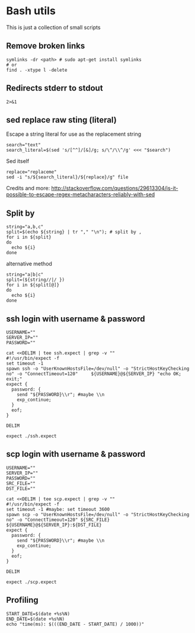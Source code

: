 # Bash utils

This is just a collection of small scripts

## Remove broken links

    symlinks -dr <path> # sudo apt-get install symlinks
    # or
    find . -xtype l -delete

## Redirects stderr to stdout

    2>&1

## sed replace raw sting (literal)

Escape a string literal for use as the replacement string

    search="text"
    search_literal=$(sed 's/[^^]/[&]/g; s/\^/\\^/g' <<< "$search")

Sed itself

    replace="replaceme"
    sed -i "s/${search_literal}/${replace}/g" file

Credits and more: http://stackoverflow.com/questions/29613304/is-it-possible-to-escape-regex-metacharacters-reliably-with-sed


## Split by

    string="a,b,c"
    split=$(echo ${string} | tr "," "\n"); # split by ,
    for i in ${split}
    do
      echo ${i}
    done
  
alternative method
  
    string="a|b|c"
    split=(${string//|/ })
    for i in ${split[@]}
    do
      echo ${i}
    done

  
## ssh login with username & password


    USERNAME=""
    SERVER_IP=""
    PASSWORD=""
    
    cat <<DELIM | tee ssh.expect | grep -v ""
    #!/usr/bin/expect -f
    set timeout -1
    spawn ssh -o "UserKnownHostsFile=/dev/null" -o "StrictHostKeyChecking no" -o "ConnectTimeout=120"     ${USERNAME}@${SERVER_IP} "echo OK; exit;"
    expect {
      password: {
        send "${PASSWORD}\\r"; #maybe \\n
        exp_continue;
      }
      eof;
    }

    DELIM
    
    expect ./ssh.expect

## scp login with username & password

    USERNAME=""
    SERVER_IP=""
    PASSWORD=""
    SRC_FILE=""
    DST_FILE=""
    
    cat <<DELIM | tee scp.expect | grep -v ""
    #!/usr/bin/expect -f
    set timeout -1 #maybe: set timeout 3600
    spawn scp -o "UserKnownHostsFile=/dev/null" -o "StrictHostKeyChecking no" -o "ConnectTimeout=120" ${SRC_FILE} ${USERNAME}@${SERVER_IP}:${DST_FILE}
    expect {
      password: {
        send "${PASSWORD}\\r"; #maybe \\n
        exp_continue;
      }
      eof;
    }

    DELIM
    
    expect ./scp.expect

## Profiling

    START_DATE=$(date +%s%N)
    END_DATE=$(date +%s%N)
    echo "time(ms): $(((END_DATE - START_DATE) / 1000))"
